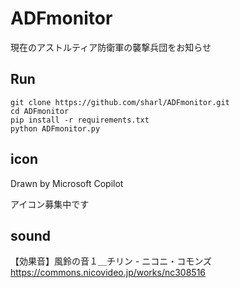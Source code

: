 # ADFmonitor

現在のアストルティア防衛軍の襲撃兵団をお知らせ

## Run

```
git clone https://github.com/sharl/ADFmonitor.git
cd ADFmonitor
pip install -r requirements.txt
python ADFmonitor.py
```

## icon
Drawn by Microsoft Copilot

アイコン募集中です

## sound
【効果音】風鈴の音１＿チリン - ニコニ・コモンズ
https://commons.nicovideo.jp/works/nc308516
